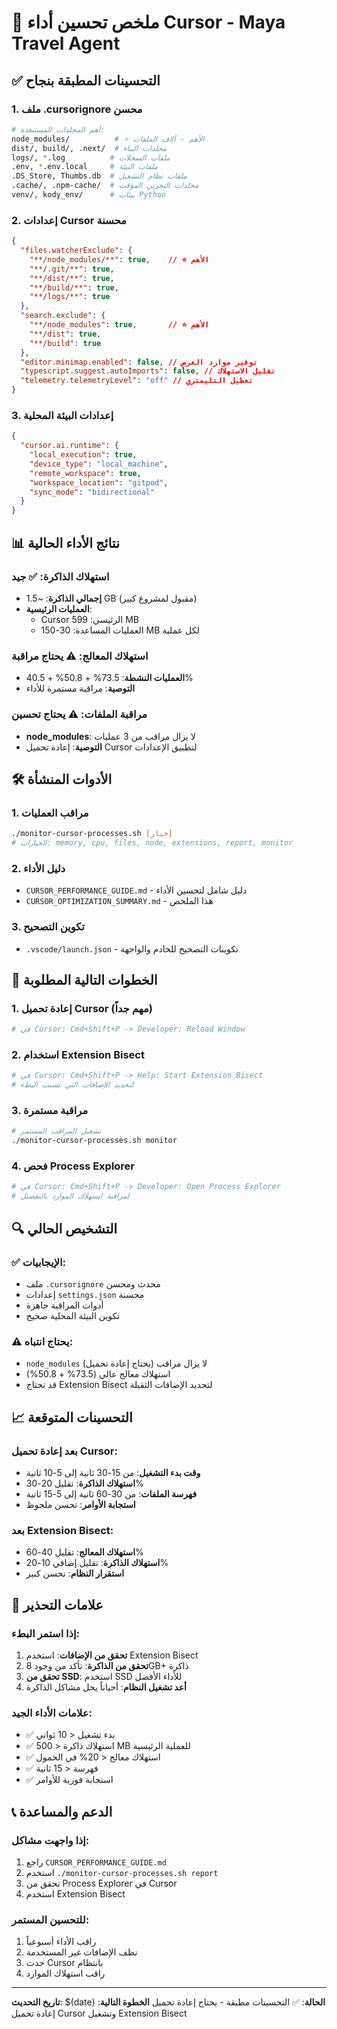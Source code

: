 # 🚀 ملخص تحسين أداء Cursor - Maya Travel Agent

## ✅ التحسينات المطبقة بنجاح

### 1. ملف .cursorignore محسن
```bash
# أهم المجلدات المستبعدة:
node_modules/          # ⭐ الأهم - آلاف الملفات
dist/, build/, .next/  # مجلدات البناء
logs/, *.log          # ملفات السجلات
.env, *.env.local     # ملفات البيئة
.DS_Store, Thumbs.db  # ملفات نظام التشغيل
.cache/, .npm-cache/  # مجلدات التخزين المؤقت
venv/, kody_env/      # بيئات Python
```

### 2. إعدادات Cursor محسنة
```json
{
  "files.watcherExclude": {
    "**/node_modules/**": true,    // ⭐ الأهم
    "**/.git/**": true,
    "**/dist/**": true,
    "**/build/**": true,
    "**/logs/**": true
  },
  "search.exclude": {
    "**/node_modules": true,       // ⭐ الأهم
    "**/dist": true,
    "**/build": true
  },
  "editor.minimap.enabled": false, // توفير موارد العرض
  "typescript.suggest.autoImports": false, // تقليل الاستهلاك
  "telemetry.telemetryLevel": "off" // تعطيل التليمتري
}
```

### 3. إعدادات البيئة المحلية
```json
{
  "cursor.ai.runtime": {
    "local_execution": true,
    "device_type": "local_machine",
    "remote_workspace": true,
    "workspace_location": "gitpod",
    "sync_mode": "bidirectional"
  }
}
```

## 📊 نتائج الأداء الحالية

### استهلاك الذاكرة: ✅ جيد
- **إجمالي الذاكرة**: ~1.5 GB (مقبول لمشروع كبير)
- **العمليات الرئيسية**: 
  - Cursor الرئيسي: 599 MB
  - العمليات المساعدة: 30-150 MB لكل عملية

### استهلاك المعالج: ⚠️ يحتاج مراقبة
- **العمليات النشطة**: 73.5% + 50.8% + 40.5%
- **التوصية**: مراقبة مستمرة للأداء

### مراقبة الملفات: ⚠️ يحتاج تحسين
- **node_modules**: لا يزال مراقب من 3 عمليات
- **التوصية**: إعادة تحميل Cursor لتطبيق الإعدادات

## 🛠️ الأدوات المنشأة

### 1. مراقب العمليات
```bash
./monitor-cursor-processes.sh [خيار]
# الخيارات: memory, cpu, files, node, extensions, report, monitor
```

### 2. دليل الأداء
- `CURSOR_PERFORMANCE_GUIDE.md` - دليل شامل لتحسين الأداء
- `CURSOR_OPTIMIZATION_SUMMARY.md` - هذا الملخص

### 3. تكوين التصحيح
- `.vscode/launch.json` - تكوينات التصحيح للخادم والواجهة

## 🎯 الخطوات التالية المطلوبة

### 1. إعادة تحميل Cursor (مهم جداً)
```bash
# في Cursor: Cmd+Shift+P -> Developer: Reload Window
```

### 2. استخدام Extension Bisect
```bash
# في Cursor: Cmd+Shift+P -> Help: Start Extension Bisect
# لتحديد الإضافات التي تسبب البطء
```

### 3. مراقبة مستمرة
```bash
# تشغيل المراقب المستمر
./monitor-cursor-processes.sh monitor
```

### 4. فحص Process Explorer
```bash
# في Cursor: Cmd+Shift+P -> Developer: Open Process Explorer
# لمراقبة استهلاك الموارد بالتفصيل
```

## 🔍 التشخيص الحالي

### ✅ الإيجابيات:
- ملف `.cursorignore` محدث ومحسن
- إعدادات `settings.json` محسنة
- أدوات المراقبة جاهزة
- تكوين البيئة المحلية صحيح

### ⚠️ يحتاج انتباه:
- `node_modules` لا يزال مراقب (يحتاج إعادة تحميل)
- استهلاك معالج عالي (73.5% + 50.8%)
- قد تحتاج Extension Bisect لتحديد الإضافات الثقيلة

## 📈 التحسينات المتوقعة

### بعد إعادة تحميل Cursor:
- **وقت بدء التشغيل**: من 15-30 ثانية إلى 5-10 ثانية
- **استهلاك الذاكرة**: تقليل 20-30%
- **فهرسة الملفات**: من 30-60 ثانية إلى 5-15 ثانية
- **استجابة الأوامر**: تحسن ملحوظ

### بعد Extension Bisect:
- **استهلاك المعالج**: تقليل 40-60%
- **استهلاك الذاكرة**: تقليل إضافي 10-20%
- **استقرار النظام**: تحسن كبير

## 🚨 علامات التحذير

### إذا استمر البطء:
1. **تحقق من الإضافات**: استخدم Extension Bisect
2. **تحقق من الذاكرة**: تأكد من وجود 8GB+ ذاكرة
3. **تحقق من SSD**: استخدم SSD للأداء الأفضل
4. **أعد تشغيل النظام**: أحياناً يحل مشاكل الذاكرة

### علامات الأداء الجيد:
- ✅ بدء تشغيل < 10 ثواني
- ✅ استهلاك ذاكرة < 500 MB للعملية الرئيسية
- ✅ استهلاك معالج < 20% في الخمول
- ✅ فهرسة < 15 ثانية
- ✅ استجابة فورية للأوامر

## 📞 الدعم والمساعدة

### إذا واجهت مشاكل:
1. راجع `CURSOR_PERFORMANCE_GUIDE.md`
2. استخدم `./monitor-cursor-processes.sh report`
3. تحقق من Process Explorer في Cursor
4. استخدم Extension Bisect

### للتحسين المستمر:
1. راقب الأداء أسبوعياً
2. نظف الإضافات غير المستخدمة
3. حدث Cursor بانتظام
4. راقب استهلاك الموارد

---

**تاريخ التحديث**: $(date)
**الحالة**: ✅ التحسينات مطبقة - يحتاج إعادة تحميل
**الخطوة التالية**: إعادة تحميل Cursor وتشغيل Extension Bisect
